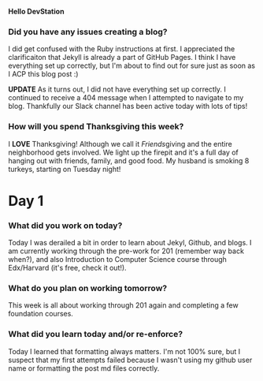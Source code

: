 **Hello DevStation**

### Did you have any issues creating a blog?

I did get confused with the Ruby instructions at first. I appreciated the clarificaiton that Jekyll is already a part of GitHub Pages. I think I have everything set up correctly, but I'm about to find out for sure just as soon as I ACP this blog post :)

**UPDATE**
As it turns out, I did not have everything set up correctly. I continued to receive a 404 message when I attempted to navigate to my blog. Thankfully our Slack channel has been active today with lots of tips!

### How will you spend Thanksgiving this week?

I **LOVE** Thanksgiving! Although we call it *Friends*giving and the entire neighborhood gets involved. We light up the firepit and it's a full day of hanging out with friends, family, and good food. My husband is smoking 8 turkeys, starting on Tuesday night!

# Day 1

### What did you work on today?

Today I was derailed a bit in order to learn about Jekyl, Github, and blogs. I am currently working through the pre-work for 201 (remember way back when?), and also Introduction to Computer Science course through Edx/Harvard (it's free, check it out!).

### What do you plan on working tomorrow?

This week is all about working through 201 again and completing a few foundation courses.

### What did you learn today and/or re-enforce?

Today I learned that formatting always matters. I'm not 100% sure, but I suspect that my first attempts failed because I wasn't using my github user name or formatting the post md files correctly.
